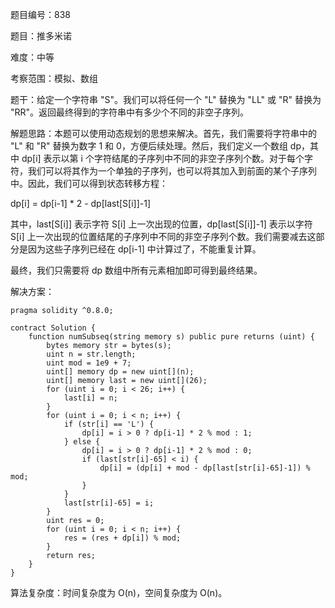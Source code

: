 题目编号：838

题目：推多米诺

难度：中等

考察范围：模拟、数组

题干：给定一个字符串 "S"。我们可以将任何一个 "L" 替换为 "LL" 或 "R" 替换为 "RR"。返回最终得到的字符串中有多少个不同的非空子序列。

解题思路：本题可以使用动态规划的思想来解决。首先，我们需要将字符串中的 "L" 和 "R" 替换为数字 1 和 0，方便后续处理。然后，我们定义一个数组 dp，其中 dp[i] 表示以第 i 个字符结尾的子序列中不同的非空子序列个数。对于每个字符，我们可以将其作为一个单独的子序列，也可以将其加入到前面的某个子序列中。因此，我们可以得到状态转移方程：

dp[i] = dp[i-1] * 2 - dp[last[S[i]]-1]

其中，last[S[i]] 表示字符 S[i] 上一次出现的位置，dp[last[S[i]]-1] 表示以字符 S[i] 上一次出现的位置结尾的子序列中不同的非空子序列个数。我们需要减去这部分是因为这些子序列已经在 dp[i-1] 中计算过了，不能重复计算。

最终，我们只需要将 dp 数组中所有元素相加即可得到最终结果。

解决方案：

```solidity
pragma solidity ^0.8.0;

contract Solution {
    function numSubseq(string memory s) public pure returns (uint) {
        bytes memory str = bytes(s);
        uint n = str.length;
        uint mod = 1e9 + 7;
        uint[] memory dp = new uint[](n);
        uint[] memory last = new uint[](26);
        for (uint i = 0; i < 26; i++) {
            last[i] = n;
        }
        for (uint i = 0; i < n; i++) {
            if (str[i] == 'L') {
                dp[i] = i > 0 ? dp[i-1] * 2 % mod : 1;
            } else {
                dp[i] = i > 0 ? dp[i-1] * 2 % mod : 0;
                if (last[str[i]-65] < i) {
                    dp[i] = (dp[i] + mod - dp[last[str[i]-65]-1]) % mod;
                }
            }
            last[str[i]-65] = i;
        }
        uint res = 0;
        for (uint i = 0; i < n; i++) {
            res = (res + dp[i]) % mod;
        }
        return res;
    }
}
```

算法复杂度：时间复杂度为 O(n)，空间复杂度为 O(n)。